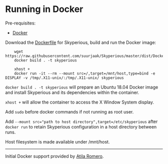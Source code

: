 Running in Docker
=================

Pre-requisites:

- [Docker](https://www.docker.com/)

Download the [Dockerfile](Dockerfile) for Skyperious,
build and run the Docker image:

```
    wget https://raw.githubusercontent.com/suurjaak/Skyperious/master/dist/Dockerfile
    docker build . -t skyperious

    xhost +
    docker run -it --rm --mount src=/,target=/mnt/host,type=bind -e DISPLAY -v /tmp/.X11-unix/:/tmp/.X11-unix/ skyperious
```

`docker build . -t skyperious` will prepare an Ubuntu 18.04 Docker image
and install Skyperious and its dependencies within the container.

`xhost +` will allow the container to access the X Window System display.

Add `sudo` before docker commands if not running as root user.

Add `--mount src="path to host directory",target=/etc/skyperious` after `docker run`
to retain Skyperious configuration in a host directory between runs.

Host filesystem is made available under /mnt/host.

---

Initial Docker support provided by [Atila Romero](https://github.com/atilaromero).
